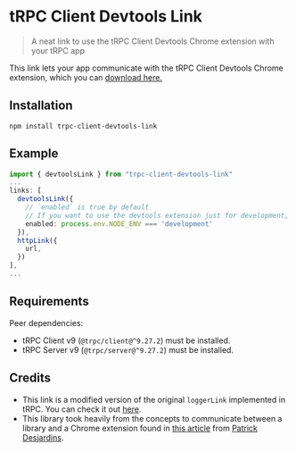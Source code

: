 # tRPC Client Devtools Link

> A neat link to use the tRPC Client Devtools Chrome extension with your tRPC app

This link lets your app communicate with the tRPC Client Devtools Chrome extension, which you can [download here.](https://chrome.google.com/webstore/detail/trpc-client-devtools/ocolkjnalnkdaclepjmkigefcgngkadb?hl=en&authuser=1)

## Installation

```
npm install trpc-client-devtools-link
```

## Example

```ts
import { devtoolsLink } from "trpc-client-devtools-link"
...
links: [
  devtoolsLink({
    // `enabled` is true by default
    // If you want to use the devtools extension just for development, do the following
    enabled: process.env.NODE_ENV === 'development'
  }),
  httpLink({
    url,
  })
],
...
```

## Requirements

Peer dependencies:

- tRPC Client v9 (`@trpc/client@^9.27.2`) must be installed.
- tRPC Server v9 (`@trpc/server@^9.27.2`) must be installed.

## Credits

- This link is a modified version of the original `loggerLink` implemented in tRPC. You can check it out [here](https://github.com/trpc/trpc/blob/main/packages/client/src/links/loggerLink.ts).
- This library took heavily from the concepts to communicate between a library and a Chrome extension found in [this article](https://patrickdesjardins.com/blog/how-to-communicate-from-your-website-to-a-chrome-extension) from [Patrick Desjardins](https://github.com/MrDesjardins).
